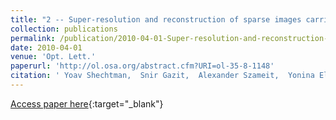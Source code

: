```yaml
---
title: "2 -- Super-resolution and reconstruction of sparse images carried by incoherent light"
collection: publications
permalink: /publication/2010-04-01-Super-resolution-and-reconstruction-of-sparse-images-carried-by-incoherent-light
date: 2010-04-01
venue: 'Opt. Lett.'
paperurl: 'http://ol.osa.org/abstract.cfm?URI=ol-35-8-1148'
citation: ' Yoav Shechtman,  Snir Gazit,  Alexander Szameit,  Yonina Eldar,  Mordechai Segev, &quot;Super-resolution and reconstruction of sparse images carried by incoherent light.&quot; Opt. Lett., 2010.'
---
```

[Access paper here](http://ol.osa.org/abstract.cfm?URI=ol-35-8-1148){:target="_blank"}
